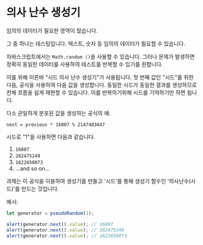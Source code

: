 
# 의사 난수 생성기

임의의 데이터가 필요한 영역이 많습니다.

그 중 하나는 테스팅입니다. 텍스트, 숫자 등 임의의 데이터가 필요할 수 있습니다.

자바스크립트에서는 `Math.random ()`을 사용할 수 있습니다. 그러나 문제가 발생하면 정확히 동일한 데이터를 사용하여 테스트를 반복할 수 있기를 원합니다.

이를 위해 이른바 "시드 의사 난수 생성기"가 사용됩니다. 첫 번째 값인 "시드"를 취한 다음, 공식을 사용하여 다음 값을 생성합니다. 동일한 시드가 동일한 결과를 생성하므로 전체 흐름을 쉽게 재현할 수 있습니다. 이를 반복하기위해 시드를 기억하기만 하면 됩니다.

다소 균일하게 분포된 값을 생성하는 공식의 예:

```
next = previous * 16807 % 2147483647
```

시드로 "1"을 사용하면 다음과 같습니다.
1. `16807`
2. `282475249`
3. `1622650073`
4. ...and so on...

과제는 이 공식을 이용하여 생성기를 만들고 '시드'를 통해 생성기 함수인 '의사난수(시드)'를 만드는 것입니다.

예시:

```js
let generator = pseudoRandom(1);

alert(generator.next().value); // 16807
alert(generator.next().value); // 282475249
alert(generator.next().value); // 1622650073
```
